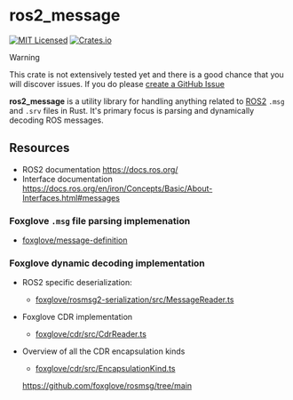 # ros2_message

[![MIT Licensed](https://img.shields.io/crates/l/ros2_message.svg?maxAge=3600)](./LICENSE)
[![Crates.io](https://img.shields.io/crates/v/ros2_message.svg?maxAge=3600)](https://crates.io/crates/ros2_message)

> [!WARNING]
> This crate is not extensively tested yet and there is a good chance that you will discover issues.
> If you do please [create a GitHub Issue](https://github.com/A-K-O-R-A/ros2_message/issues/new)

**ros2_message** is a utility library for handling anything related to [ROS2](https://ros.org/) `.msg` and `.srv` files in Rust. It's primary focus is parsing and dynamically decoding ROS messages.


## Resources
 - ROS2 documentation https://docs.ros.org/
 - Interface documentation https://docs.ros.org/en/iron/Concepts/Basic/About-Interfaces.html#messages

### Foxglove `.msg` file parsing implemenation
 - [foxglove/message-definition](https://github.com/foxglove/message-definition/)

### Foxglove dynamic decoding implementation
  - ROS2 specific deserialization:
    - [foxglove/rosmsg2-serialization/src/MessageReader.ts](https://github.com/foxglove/rosmsg2-serialization/blob/d262e58a47138c4725e0d7a4881eb45c7eea1cc2/src/MessageReader.ts)
  - Foxglove CDR implementation
    - [foxglove/cdr/src/CdrReader.ts](https://github.com/foxglove/cdr/blob/5cdd02e0be6fe5e7f4424f91d59d451f56459d33/src/CdrReader.ts)
  - Overview of all the CDR encapsulation kinds
    - [foxglove/cdr/src/EncapsulationKind.ts](https://github.com/foxglove/cdr/blob/5cdd02e0be6fe5e7f4424f91d59d451f56459d33/src/EncapsulationKind.ts)


    https://github.com/foxglove/rosmsg/tree/main
